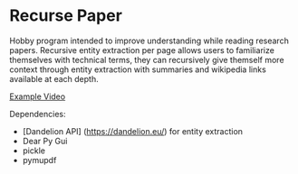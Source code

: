 # Recurse Paper

Hobby program intended to improve understanding while reading research papers.
Recursive entity extraction per page allows users to familiarize themselves with technical terms, they can recursively give themself more context through entity extraction with summaries and wikipedia links available at each depth.

[Example Video](https://github.com/user-attachments/assets/d4d732ae-3079-47fb-a104-276aeb50f7b9)

Dependencies:
- [Dandelion API] (https://dandelion.eu/) for entity extraction
- Dear Py Gui
- pickle
- pymupdf
